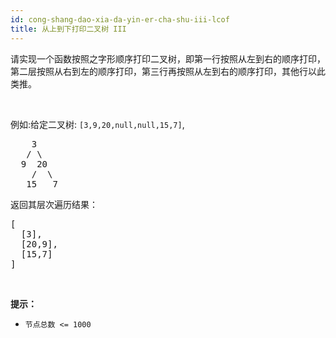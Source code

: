 ```yaml
---
id: cong-shang-dao-xia-da-yin-er-cha-shu-iii-lcof
title: 从上到下打印二叉树 III
---
```

请实现一个函数按照之字形顺序打印二叉树，即第一行按照从左到右的顺序打印，第二层按照从右到左的顺序打印，第三行再按照从左到右的顺序打印，其他行以此类推。

 

例如:给定二叉树: <code>[3,9,20,null,null,15,7]</code>,


<pre>    3<br/>   / \<br/>  9  20<br/>    /  \<br/>   15   7<br/></pre>

返回其层次遍历结果：


<pre>[<br/>  [3],<br/>  [20,9],<br/>  [15,7]<br/>]<br/></pre>

 

**提示：**

- <code>节点总数 &lt;= 1000</code>